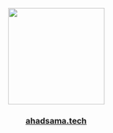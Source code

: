 <p align="center">
  <img src="https://i.pinimg.com/1200x/05/4c/d8/054cd8d202a69bc5696d14415e8fe99a.jpg" height="195" />
</p>

<h3 align="center">
  <a href="https://ahadsama.tech">ahadsama.tech</a>
</h3>
